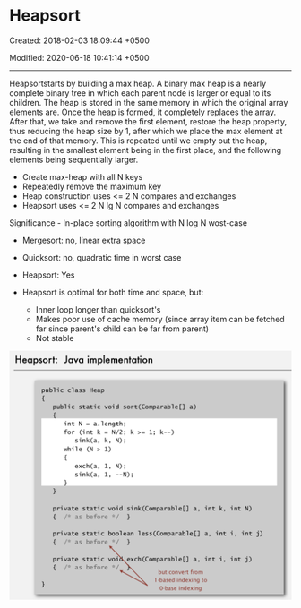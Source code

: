 # Heapsort

Created: 2018-02-03 18:09:44 +0500

Modified: 2020-06-18 10:41:14 +0500

---

Heapsortstarts by building a max heap. A binary max heap is a nearly complete binary tree in which each parent node is larger or equal to its children. The heap is stored in the same memory in which the original array elements are. Once the heap is formed, it completely replaces the array. After that, we take and remove the first element, restore the heap property, thus reducing the heap size by 1, after which we place the max element at the end of that memory. This is repeated until we empty out the heap, resulting in the smallest element being in the first place, and the following elements being sequentially larger.


-   Create max-heap with all N keys
-   Repeatedly remove the maximum key
-   Heap construction uses <= 2 N compares and exchanges
-   Heapsort uses <= 2 N lg N compares and exchanges

Significance - In-place sorting algorithm with N log N wost-case
-   Mergesort: no, linear extra space
-   Quicksort: no, quadratic time in worst case
-   Heapsort: Yes


-   Heapsort is optimal for both time and space, but:
    -   Inner loop longer than quicksort's
    -   Makes poor use of cache memory (since array item can be fetched far since parent's child can be far from parent)
    -   Not stable

![image](media/Heapsort-image1.png)

